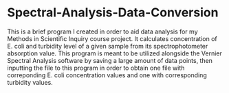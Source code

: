 # Spectral-Analysis-Data-Conversion
This is a brief program I created in order to aid data analysis for my Methods in Scientific Inquiry course project. It calculates concentration of E. coli and turbidity level of a given sample from its spectrophotometer absorption value. This program is meant to be utilized alongside the Vernier Spectral Analysis software by saving a large amount of data points, then inputting the file to this program in order to obtain one file with correponding E. coli concentration values and one with corresponding turbidity values.
